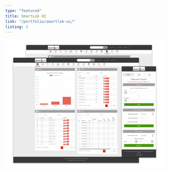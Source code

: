 ```yaml
---
type: "featured"
title: SmartLok UI
link: "/portfolio/smartlok-ui/"
listing: 2
---
```


![SmartLok featured image](featured-smartlok.png)
